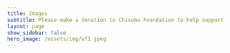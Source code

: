 ```yaml
---
title: Images
subtitle: Please make a donation to Chisuma Foundation to help support our community service projects.
layout: page
show_sidebar: false
hero_image: /assets/img/vf1.jpeg
---
```




